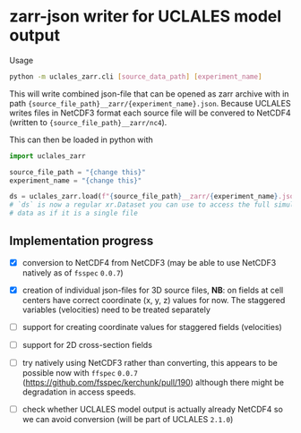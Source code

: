 # zarr-json writer for UCLALES model output

Usage

```bash
python -m uclales_zarr.cli [source_data_path] [experiment_name]
```

This will write combined json-file that can be opened as zarr archive with in
path `{source_file_path}__zarr/{experiment_name}.json`. Because UCLALES writes
files in NetCDF3 format each source file will be convered to NetCDF4 (written
to `{source_file_path}__zarr/nc4`).

This can then be loaded in python with

```python
import uclales_zarr

source_file_path = "{change this}"
experiment_name = "{change this}"

ds = uclales_zarr.load(f"{source_file_path}__zarr/{experiment_name}.json")
# `ds` is now a regular xr.Dataset you can use to access the full simulation
# data as if it is a single file
```

## Implementation progress

- [x] conversion to NetCDF4 from NetCDF3 (may be able to use NetCDF3 natively
  as of `fsspec` `0.0.7`)

- [x] creation of individual json-files for 3D source files, **NB**: on fields at
  cell centers have correct coordinate (x, y, z) values for now. The staggered
  variables (velocities) need to be treated separately

- [ ] support for creating coordinate values for staggered fields (velocities)

- [ ] support for 2D cross-section fields

- [ ] try natively using NetCDF3 rather than converting, this appears to be
  possible now with `ffspec` `0.0.7`
  (https://github.com/fsspec/kerchunk/pull/190) although there might be
  degradation in access speeds.

- [ ] check whether UCLALES model output is actually already NetCDF4 so we can
  avoid conversion (will be part of UCLALES `2.1.0`)

